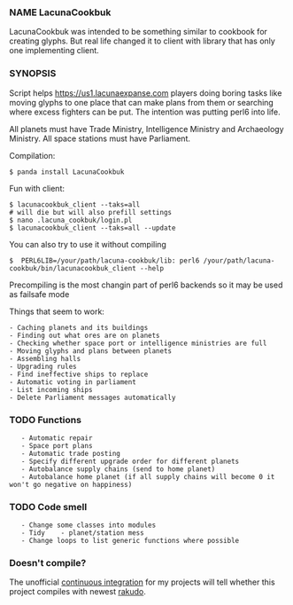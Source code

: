 
### NAME LacunaCookbuk

LacunaCookbuk was intended to be something similar to cookbook for creating glyphs. But real life changed it to client with library that has only one implementing client. 

### SYNOPSIS

Script helps https://us1.lacunaexpanse.com players doing boring tasks like moving glyphs to one place that can make plans from them or searching where excess fighters can be put. The intention was putting perl6 into life. 

All planets must have Trade Ministry, Intelligence Ministry and Archaeology Ministry. All space stations must have Parliament.

Compilation:

	$ panda install LacunaCookbuk

Fun with client:

    $ lacunacookbuk_client --taks=all
    # will die but will also prefill settings
    $ nano .lacuna_cookbuk/login.pl
    $ lacunacookbuk_client --taks=all --update

You can also try to use it without compiling

    $  PERL6LIB=/your/path/lacuna-cookbuk/lib: perl6 /your/path/lacuna-cookbuk/bin/lacunacookbuk_client --help
    
Precompiling is the most changin part of perl6 backends so it may be used as failsafe mode

    
Things that seem to work:

	- Caching planets and its buildings
	- Finding out what ores are on planets
	- Checking whether space port or intelligence ministries are full
	- Moving glyphs and plans between planets
	- Assembling halls
	- Upgrading rules
	- Find ineffective ships to replace
	- Automatic voting in parliament
	- List incoming ships
	- Delete Parliament messages automatically 

### TODO Functions

       - Automatic repair
       - Space port plans
       - Automatic trade posting
       - Specify different upgrade order for different planets
       - Autobalance supply chains (send to home planet)
       - Autobalance home planet (if all supply chains will become 0 it won't go negative on happiness)

### TODO Code smell

       - Change some classes into modules
       - Tidy	 - planet/station mess
       - Change loops to list generic functions where possible

### Doesn't compile?

The unofficial [continuous integration](http://host07.perl6.com:8080/report/teodozjan) for my projects will tell whether this project compiles with newest [rakudo](https://en.wikipedia.org/wiki/Rakudo_Perl_6).
